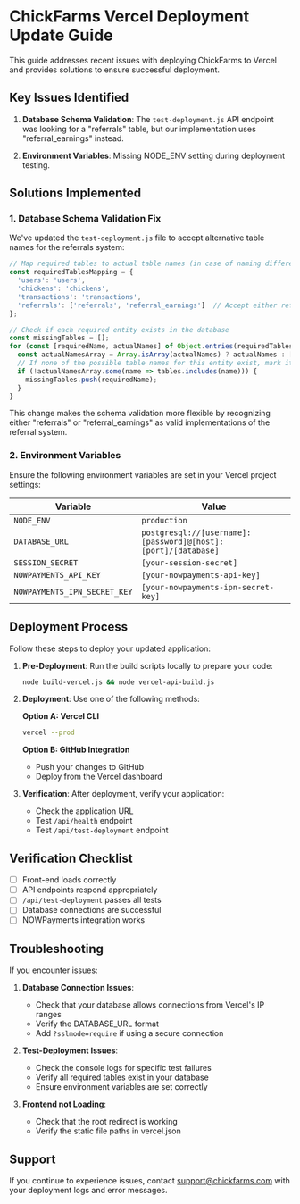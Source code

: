 # ChickFarms Vercel Deployment Update Guide

This guide addresses recent issues with deploying ChickFarms to Vercel and provides solutions to ensure successful deployment.

## Key Issues Identified

1. **Database Schema Validation**: The `test-deployment.js` API endpoint was looking for a "referrals" table, but our implementation uses "referral_earnings" instead.

2. **Environment Variables**: Missing NODE_ENV setting during deployment testing.

## Solutions Implemented

### 1. Database Schema Validation Fix

We've updated the `test-deployment.js` file to accept alternative table names for the referrals system:

```javascript
// Map required tables to actual table names (in case of naming differences)
const requiredTablesMapping = {
  'users': 'users',
  'chickens': 'chickens',
  'transactions': 'transactions',
  'referrals': ['referrals', 'referral_earnings']  // Accept either referrals or referral_earnings
};

// Check if each required entity exists in the database
const missingTables = [];
for (const [requiredName, actualNames] of Object.entries(requiredTablesMapping)) {
  const actualNamesArray = Array.isArray(actualNames) ? actualNames : [actualNames];
  // If none of the possible table names for this entity exist, mark it as missing
  if (!actualNamesArray.some(name => tables.includes(name))) {
    missingTables.push(requiredName);
  }
}
```

This change makes the schema validation more flexible by recognizing either "referrals" or "referral_earnings" as valid implementations of the referral system.

### 2. Environment Variables

Ensure the following environment variables are set in your Vercel project settings:

| Variable | Value |
|----------|-------|
| `NODE_ENV` | `production` |
| `DATABASE_URL` | `postgresql://[username]:[password]@[host]:[port]/[database]` |
| `SESSION_SECRET` | `[your-session-secret]` |
| `NOWPAYMENTS_API_KEY` | `[your-nowpayments-api-key]` |
| `NOWPAYMENTS_IPN_SECRET_KEY` | `[your-nowpayments-ipn-secret-key]` |

## Deployment Process

Follow these steps to deploy your updated application:

1. **Pre-Deployment**: Run the build scripts locally to prepare your code:
   ```bash
   node build-vercel.js && node vercel-api-build.js
   ```

2. **Deployment**: Use one of the following methods:

   **Option A: Vercel CLI**
   ```bash
   vercel --prod
   ```

   **Option B: GitHub Integration**
   - Push your changes to GitHub
   - Deploy from the Vercel dashboard

3. **Verification**: After deployment, verify your application:
   - Check the application URL
   - Test `/api/health` endpoint
   - Test `/api/test-deployment` endpoint

## Verification Checklist

- [ ] Front-end loads correctly
- [ ] API endpoints respond appropriately
- [ ] `/api/test-deployment` passes all tests
- [ ] Database connections are successful
- [ ] NOWPayments integration works

## Troubleshooting

If you encounter issues:

1. **Database Connection Issues**:
   - Check that your database allows connections from Vercel's IP ranges
   - Verify the DATABASE_URL format
   - Add `?sslmode=require` if using a secure connection

2. **Test-Deployment Issues**:
   - Check the console logs for specific test failures
   - Verify all required tables exist in your database
   - Ensure environment variables are set correctly

3. **Frontend not Loading**:
   - Check that the root redirect is working
   - Verify the static file paths in vercel.json

## Support

If you continue to experience issues, contact support@chickfarms.com with your deployment logs and error messages.